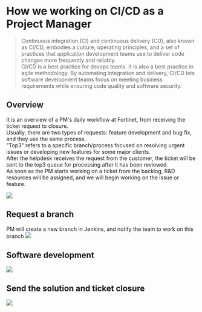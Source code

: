 # How we working on CI/CD as a Project Manager

>Continuous integration (CI) and continuous delivery (CD), also known as CI/CD, embodies a culture, operating principles, and a set of practices that application development teams use to deliver code changes more frequently and reliably. <br>
>CI/CD is a best practice for devops teams. It is also a best practice in agile methodology. By automating integration and delivery, CI/CD lets software development teams focus on meeting business requirements while ensuring code quality and software security.

## Overview
It is an overview of a PM's daily workflow at Fortinet, from receiving the ticket request to closure. <br>
Usually, there are two types of requests: feature development and bug fix, and they use the same process. <br>
"Top3" refers to a specific branch/process focused on resolving urgent issues or developing new features for some major clients. <br>
After the helpdesk receives the request from the customer, the ticket will be sent to the top3 queue for processing after it has been reviewed. <br>
As soon as the PM starts working on a ticket from the backlog, R&D resources will be assigned, and we will begin working on the issue or feature. <br>




<img src="https://user-images.githubusercontent.com/79688638/202586118-0dad4999-6c02-4ffe-8197-c2356f8b436f.png">

## Request a branch

PM will create a new branch in Jenkins, and notify the team to work on this branch 
<img src="https://user-images.githubusercontent.com/79688638/202586452-30407e27-f1a9-43fb-b5ba-17f601d682ec.png">

## Software development


<img src="https://user-images.githubusercontent.com/79688638/202586670-b2b8c472-a2ff-472b-9119-098cc0a6511f.png">

## Send the solution and ticket closure 
<img src="https://user-images.githubusercontent.com/79688638/202586908-0e463174-0bdb-40dc-a2b1-a910b5df9af9.png">
